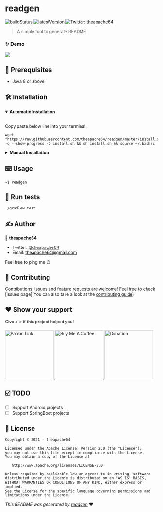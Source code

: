 # readgen

![buildStatus](https://img.shields.io/github/workflow/status/theapache64/readgen/Java%20CI%20with%20Gradle?style=plastic)
![latestVersion](https://img.shields.io/github/v/release/theapache64/readgen)
<a href="https://twitter.com/theapache64" target="_blank">
    <img alt="Twitter: theapache64" src="https://img.shields.io/twitter/follow/theapache64.svg?style=social" />
</a>

> A simple tool to generate README

### ✨ Demo

![](https://i.imgur.com/aQEtOja.png)

## 🦿 Prerequisites

- Java 8 or above

## 🛠 Installation

<details open="open">
<summary><b>Automatic Installation</b></summary> <br/>

Copy paste below line into your terminal.

```shell script
wget "https://raw.githubusercontent.com/theapache64/readgen/master/install.sh" -q --show-progress -O install.sh && sh install.sh && source ~/.bashrc
```

</details>

<details>
<summary><b>Manual Installation</b></summary> <br/>

1. Download latest `jar` from [releases](https://github.com/theapache64/readgen/releases/latest/download/readgen.main.jar) 
1. Run `java -jar readgen.main.jar`

</details>

## ⌨️ Usage

```shell script
~$ readgen
```

## 🥼 Run tests

```shell script
./gradlew test
```

## ✍️ Author 
👤 **theapache64**
* Twitter: <a href="https://twitter.com/theapache64" target="_blank">@theapache64</a>
* Email: theapache64@gmail.com

Feel free to ping me 😉

## 🤝 Contributing

Contributions, issues and feature requests are welcome!
Feel free to check [issues page](You can also take a look at the [contributing guide](CONTRIBUTING.md))

## ❤ Show your support

Give a ⭐️ if this project helped you!

<a href="https://www.patreon.com/theapache64">
  <img alt="Patron Link" src="https://c5.patreon.com/external/logo/become_a_patron_button@2x.png" width="160"/>
</a>

<a href="https://www.buymeacoffee.com/theapache64" target="_blank">
    <img src="https://cdn.buymeacoffee.com/buttons/v2/default-yellow.png" alt="Buy Me A Coffee" width="160">
</a>

<a href="https://www.paypal.me/theapache64" target="_blank">
    <img src="https://www.paypalobjects.com/en_US/i/btn/btn_donateCC_LG.gif" alt="Donation" width="160">
</a>


## ☑️ TODO

- [ ] Support Android projects
- [ ] Support SpringBoot projects

## 📝 License

```
Copyright © 2021 - theapache64

Licensed under the Apache License, Version 2.0 (the "License");
you may not use this file except in compliance with the License.
You may obtain a copy of the License at

   http://www.apache.org/licenses/LICENSE-2.0

Unless required by applicable law or agreed to in writing, software
distributed under the License is distributed on an "AS IS" BASIS,
WITHOUT WARRANTIES OR CONDITIONS OF ANY KIND, either express or implied.
See the License for the specific language governing permissions and
limitations under the License.
```

_This README was generated by [readgen](https://github.com/theapache64/readgen)_ ❤